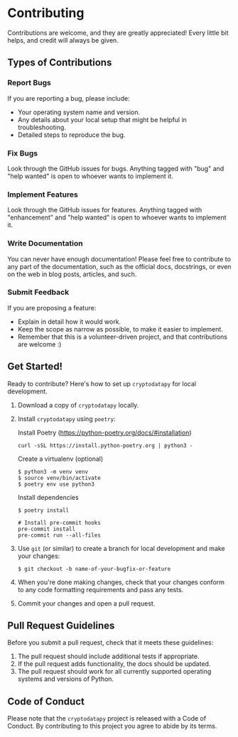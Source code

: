 # Contributing

Contributions are welcome, and they are greatly appreciated! Every little bit
helps, and credit will always be given.

## Types of Contributions

### Report Bugs

If you are reporting a bug, please include:

* Your operating system name and version.
* Any details about your local setup that might be helpful in troubleshooting.
* Detailed steps to reproduce the bug.

### Fix Bugs

Look through the GitHub issues for bugs. Anything tagged with "bug" and "help
wanted" is open to whoever wants to implement it.

### Implement Features

Look through the GitHub issues for features. Anything tagged with "enhancement"
and "help wanted" is open to whoever wants to implement it.

### Write Documentation

You can never have enough documentation! Please feel free to contribute to any
part of the documentation, such as the official docs, docstrings, or even
on the web in blog posts, articles, and such.

### Submit Feedback

If you are proposing a feature:

* Explain in detail how it would work.
* Keep the scope as narrow as possible, to make it easier to implement.
* Remember that this is a volunteer-driven project, and that contributions
  are welcome :)

## Get Started!

Ready to contribute? Here's how to set up `cryptodatapy` for local development.

1. Download a copy of `cryptodatapy` locally.
2. Install `cryptodatapy` using `poetry`:

    Install Poetry (https://python-poetry.org/docs/#installation)

    ```console
    curl -sSL https://install.python-poetry.org | python3 -
    ```

    Create a virtualenv (optional)

    ```console
    $ python3 -m venv venv
    $ source venv/bin/activate
    $ poetry env use python3
    ```

    Install dependencies
    ```console
    $ poetry install
    ```

    ```console
    # Install pre-commit hooks
    pre-commit install
    pre-commit run --all-files
    ```

3. Use `git` (or similar) to create a branch for local development and make your changes:

    ```console
    $ git checkout -b name-of-your-bugfix-or-feature
    ```

4. When you're done making changes, check that your changes conform to any code formatting requirements and pass any tests.

5. Commit your changes and open a pull request.

## Pull Request Guidelines

Before you submit a pull request, check that it meets these guidelines:

1. The pull request should include additional tests if appropriate.
2. If the pull request adds functionality, the docs should be updated.
3. The pull request should work for all currently supported operating systems and versions of Python.

## Code of Conduct

Please note that the `cryptodatapy` project is released with a
Code of Conduct. By contributing to this project you agree to abide by its terms.
